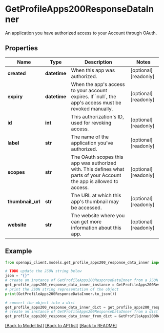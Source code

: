 # GetProfileApps200ResponseDataInner

An application you have authorized access to your Account through OAuth.

## Properties

Name | Type | Description | Notes
------------ | ------------- | ------------- | -------------
**created** | **datetime** | When this app was authorized. | [optional] [readonly] 
**expiry** | **datetime** | When the app&#39;s access to your account expires. If &#x60;null&#x60;, the app&#39;s access must be revoked manually. | [optional] [readonly] 
**id** | **int** | This authorization&#39;s ID, used for revoking access. | [optional] [readonly] 
**label** | **str** | The name of the application you&#39;ve authorized. | [optional] [readonly] 
**scopes** | **str** | The OAuth scopes this app was authorized with.  This defines what parts of your Account the app is allowed to access. | [optional] [readonly] 
**thumbnail_url** | **str** | The URL at which this app&#39;s thumbnail may be accessed. | [optional] [readonly] 
**website** | **str** | The website where you can get more information about this app. | [optional] [readonly] 

## Example

```python
from openapi_client.models.get_profile_apps200_response_data_inner import GetProfileApps200ResponseDataInner

# TODO update the JSON string below
json = "{}"
# create an instance of GetProfileApps200ResponseDataInner from a JSON string
get_profile_apps200_response_data_inner_instance = GetProfileApps200ResponseDataInner.from_json(json)
# print the JSON string representation of the object
print(GetProfileApps200ResponseDataInner.to_json())

# convert the object into a dict
get_profile_apps200_response_data_inner_dict = get_profile_apps200_response_data_inner_instance.to_dict()
# create an instance of GetProfileApps200ResponseDataInner from a dict
get_profile_apps200_response_data_inner_from_dict = GetProfileApps200ResponseDataInner.from_dict(get_profile_apps200_response_data_inner_dict)
```
[[Back to Model list]](../README.md#documentation-for-models) [[Back to API list]](../README.md#documentation-for-api-endpoints) [[Back to README]](../README.md)


